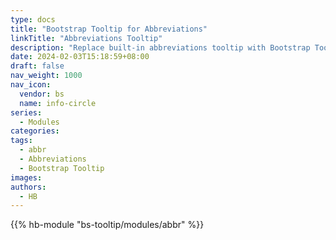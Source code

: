 ```yaml
---
type: docs
title: "Bootstrap Tooltip for Abbreviations"
linkTitle: "Abbreviations Tooltip"
description: "Replace built-in abbreviations tooltip with Bootstrap Tooltip."
date: 2024-02-03T15:18:59+08:00
draft: false
nav_weight: 1000
nav_icon:
  vendor: bs
  name: info-circle
series:
  - Modules
categories:
tags:
  - abbr
  - Abbreviations
  - Bootstrap Tooltip
images:
authors:
  - HB
---
```


{{% hb-module "bs-tooltip/modules/abbr" %}}

